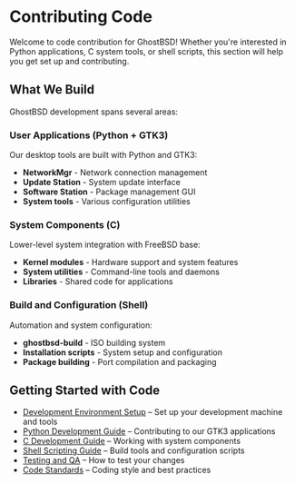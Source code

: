 # Contributing Code

Welcome to code contribution for GhostBSD! Whether you're interested in Python applications, C system tools, or shell scripts, this section will help you get set up and contributing.

## What We Build

GhostBSD development spans several areas:

### User Applications (Python + GTK3)
Our desktop tools are built with Python and GTK3:
- **NetworkMgr** - Network connection management
- **Update Station** - System update interface  
- **Software Station** - Package management GUI
- **System tools** - Various configuration utilities

### System Components (C)
Lower-level system integration with FreeBSD base:
- **Kernel modules** - Hardware support and system features
- **System utilities** - Command-line tools and daemons
- **Libraries** - Shared code for applications

### Build and Configuration (Shell)
Automation and system configuration:
- **ghostbsd-build** - ISO building system
- **Installation scripts** - System setup and configuration
- **Package building** - Port compilation and packaging

## Getting Started with Code

- [Development Environment Setup](development-setup) – Set up your development machine and tools
- [Python Development Guide](python-guide) – Contributing to our GTK3 applications  
- [C Development Guide](c-guide) – Working with system components
- [Shell Scripting Guide](shell-guide) – Build tools and configuration scripts
- [Testing and QA](testing) – How to test your changes
- [Code Standards](standards) – Coding style and best practices